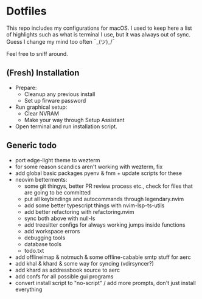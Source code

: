 # Dotfiles

This repo includes my configurations for macOS. I used to keep here a list of highlights such as what is terminal I use, but it was always out of sync. Guess I change my mind too often ¯\_(ツ)_/¯

Feel free to sniff around.

## (Fresh) Installation

- Prepare:
  - Cleanup any previous install
  - Set up firware password
- Run graphical setup:
  - Clear NVRAM
  - Make your way through Setup Assistant
- Open terminal and run installation script.

## Generic todo

- port edge-light theme to wezterm
- for some reason scandics aren't working with wezterm, fix
- add global basic packages pyenv & fnm + update scripts for these
- neovim betterments:
  - some git thingys, better PR review process etc., check for files that are going to be committed
  - put all keybindings and autocommands through legendary.nvim
  - add some better typescript things with nvim-lsp-ts-utils
  - add better refactoring with refactoring.nvim
  - sync both above with null-ls
  - add treesitter configs for always working jumps inside functions
  - add workspace errors
  - debugging tools
  - database tools
  - todo.txt
- add offlineimap & notmuch & some offline-cabable smtp stuff for aerc
- add khal & khard & some way for syncing (vdirsyncer?)
- add khard as addressbook source to aerc
- add confs for all possible gui programs
- convert install script to "no-script" / add more prompts, don't just install everything
